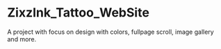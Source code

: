 # ZixzInk_Tattoo_WebSite
A project with focus on design with colors, fullpage scroll, image gallery and more.
